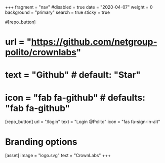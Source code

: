 +++
fragment = "nav"
#disabled = true
date = "2020-04-07"
weight = 0
background = "primary"
search = true
sticky = true

#[repo_button]
#  url = "https://github.com/netgroup-polito/crownlabs"
#  text = "Github" # default: "Star"
#  icon = "fab fa-github" # defaults: "fab fa-github"

[repo_button]
  url = "/login"
  text = "Login @Polito"
  icon = "fas fa-sign-in-alt"

# Branding options
[asset]
  image = "logo.svg"
  text = "CrownLabs"
+++
